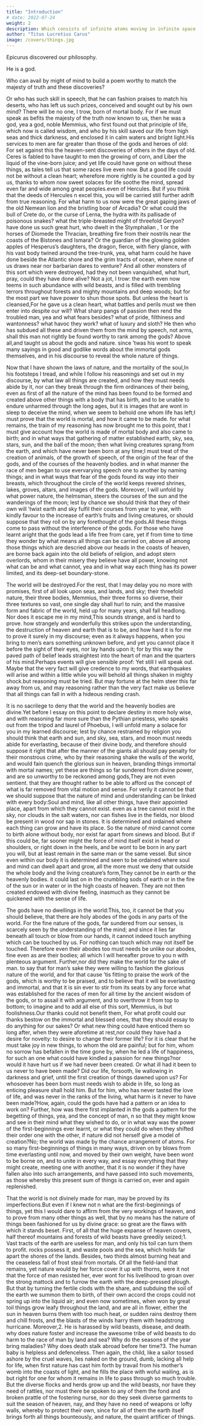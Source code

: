 ```yaml
---
title: "Introduction"
# date: 2022-07-24
weight: 2
description: Which consists of infinite atoms moving in infinite space
author: "Titus Lucretius Carus"
image: /covers/things.jpg
---
```



Epicurus discovered our philosophy. 

He is a god. 

Who can avail by might of mind to build a poem worthy to match the majesty of truth and these discoveries? 

Or who has such skill in speech, that he can fashion praises to match his deserts, who has left us such prizes, conceived and sought out by his own mind? There will be no one, I trow, born of mortal body. For if we must speak as befits the majesty of the truth now known to us, then he was a god, yea a god, noble Memmius, who first found out that principle of life, which now is called wisdom, and who by his skill saved our life from high seas and thick darkness, and enclosed it in calm waters and bright light.His services to men are far greater than those of the gods and heroes of old: For set against this the heaven-sent discoveries of others in the days of old. Ceres is fabled to have taught to men the growing of corn, and Liber the liquid of the vine-born juice; and yet life could have gone on without these things, as tales tell us that some races live even now. But a good life could not be without a clean heart; wherefore more rightly is he counted a god by us, thanks to whom now sweet solaces for life soothe the mind, spread even far and wide among great peoples.even of Hercules. But if you think that the deeds of Hercules
n
 excel this, you will be carried still further adrift from true reasoning. For what harm to us now were the great gaping jaws of the old Nemean lion and the bristling boar of Arcadia? Or what could the bull of Crete do, or the curse of Lerna, the hydra with its pallisade of poisonous snakes? what the triple-breasted might of threefold Geryon? <How could those birds> have done us such great hurt, who dwelt in the Stymphalian <fen>,
1
 or the horses of Diomede the Thracian, breathing fire from their nostrils near the coasts of the Bistones and Ismara? Or the guardian of the glowing golden apples of Hesperus’s daughters, the dragon, fierce, with fiery glance, with his vast body twined around the tree-trunk, yea, what harm could he have done beside the Atlantic shore and the grim tracts of ocean, where none of us draws near nor barbarian dares to venture? And all other monsters of this sort which were destroyed, had they not been vanquished, what hurt, pray, could they have done alive? Not a jot, I trow: the earth even now teems in such abundance with wild beasts, and is filled with trembling terrors throughout forests and mighty mountains and deep woods; but for the most part we have power to shun those spots. But unless the heart is cleansed,For he gave us a clean heart, what battles and perils must we then enter into despite our will? What sharp pangs of passion then rend the troubled man, yea and what fears besides? what of pride, filthiness and wantonness? what havoc they work? what of luxury and sloth? He then who has subdued all these and driven them from the mind by speech, not arms, shall this man not rightly be found worthy to rank among the gods? Above all,and taught us about the gods and nature. since ’twas his wont to speak many sayings in good and godlike words about the immortal gods themselves, and in his discourse to reveal the whole nature of things.

Now that I have shown the laws of nature, and the mortality of the soul,In his footsteps I tread, and while I follow his reasonings and set out in my discourse, by what law all things are created, and how they must needs abide by it, nor can they break through the firm ordinances of their being, even as first of all the nature of the mind has been found to be formed and created above other things with a body that has birth, and to be unable to endure unharmed through the long ages, but it is images that are wont in sleep to deceive the mind, when we seem to behold one whom life has left;I must prove that the world is mortal, and how it came to be made. for what remains, the train of my reasoning has now brought me to this point, that I must give account how the world is made of mortal body and also came to birth; and in what ways that gathering of matter established earth, sky, sea, stars, sun, and the ball of the moon; then what living creatures sprang from the earth, and which have never been born at any time;I must treat of the creation of animals, of the growth of speech, of the origin of the fear of the gods, and of the courses of the heavenly bodies. and in what manner the race of men began to use evervarying speech one to another by naming things; and in what ways that fear of the gods found its way into their breasts, which throughout the circle of the world keeps revered shrines, lakes, groves, altars, and images of the gods. Moreover, I will unfold by what power nature, the helmsman, steers the courses of the sun and the wanderings of the moon; lest by chance we should think that they of their own will ’twixt earth and sky fulfil their courses from year to year, with kindly favour to the increase of earth’s fruits and living creatures, or should suppose that they roll on by any forethought of the gods.All these things come to pass without the interference of the gods. For those who have learnt aright that the gods lead a life free from care, yet if from time to time they wonder by what means all things can be carried on, above all among those things which are descried above our heads in the coasts of heaven, are borne back again into the old beliefs of religion, and adopt stern overlords, whom in their misery they believe have all power, knowing not what can be and what cannot, yea and in what way each thing has its power limited, and its deep-set boundary-stone.

The world will be destroyed.For the rest, that I may delay you no more with promises, first of all look upon seas, and lands, and sky; their threefold nature, their three bodies, Memmius, their three forms so diverse, their three textures so vast, one single day shall hurl to ruin; and the massive form and fabric of the world, held up for many years, shall fall headlong. Nor does it escape me in my mind,This sounds strange, and is hard to prove. how strangely and wonderfully this strikes upon the understanding, the destruction of heaven and earth that is to be, and how hard it is for me to prove it surely in my discourse; even as it always happens, when you bring to men’s ears something unknown before, and yet you cannot place it before the sight of their eyes, nor lay hands upon it; for by this way the paved path of belief leads straightest into the heart of man and the quarters of his mind.Perhaps events will give sensible proof: Yet still I will speak out. Maybe that the very fact will give credence to my words, that earthquakes will arise and within a little while you will behold all things shaken in mighty shock.but reasoning must be tried. But may fortune at the helm steer this far away from us, and may reasoning rather than the very fact make us believe that all things can fall in with a hideous rending crash.

It is no sacrilege to deny that the world and the heavenly bodies are divine.Yet before I essay on this point to declare destiny in more holy wise, and with reasoning far more sure than the Pythian priestess, who speaks out from the tripod and laurel of Phoebus, I will unfold many a solace for you in my learned discourse; lest by chance restrained by religion you should think that earth and sun, and sky, sea, stars, and moon must needs abide for everlasting, because of their divine body, and therefore should suppose it right that after the manner of the giants  all should pay penalty for their monstrous crime, who by their reasoning shake the walls of the world, and would fain quench the glorious sun in heaven, branding things immortal with mortal names; yet these are things so far sundered from divine power, and are so unworthy to be reckoned among gods,They are not even sentient. that they are thought rather to be able to afford us the concept of what is far removed from vital motion and sense. For verily it cannot be that we should suppose that the nature of mind and understanding can be linked with every body:Soul and mind, like all other things, have their appointed place, apart from which they cannot exist. even as a tree cannot exist in the sky, nor clouds in the salt waters, nor can fishes live in the fields, nor blood be present in wood nor sap in stones. It is determined and ordained where each thing can grow and have its place. So the nature of mind cannot come to birth alone without body, nor exist far apart from sinews and blood. But if this could be, far sooner might the force of mind itself exist in head or shoulders, or right down in the heels, and be wont to be born in any part you will, but at least remain in the same man or the same vessel. But since even within our body it is determined and seen to be ordained where soul and mind can dwell apart and grow, all the more must we deny that outside the whole body and the living creature’s form,They cannot be in earth or the heavenly bodies. it could last on in the crumbling sods of earth or in the fire of the sun or in water or in the high coasts of heaven. They are not then created endowed with divine feeling, inasmuch as they cannot be quickened with the sense of life.

The gods have no dwellings in the world:This, too, it cannot be that you should believe, that there are holy abodes of the gods in any parts of the world. For the fine nature of the gods, far sundered from our senses, is scarcely seen by the understanding of the mind; and since it lies far beneath all touch or blow from our hands, it cannot indeed touch anything which can be touched by us. For nothing can touch which may not itself be touched. Therefore even their abodes too must needs be unlike our abodes, fine even as are their bodies; all which I will hereafter prove to you
n
 with plenteous argument. Further,nor did they make the world for the sake of man. to say that for man’s sake they were willing to fashion the glorious nature of the world, and for that cause ’tis fitting to praise the work of the gods, which is worthy to be praised, and to believe that it will be everlasting and immortal, and that it is sin ever to stir from its seats by any force what was established for the races of men for all time by the ancient wisdom of the gods, or to assail it with argument, and to overthrow it from top to bottom; to imagine and to add all else of this sort, Memmius, is but foolishness.Our thanks could not benefit them, For what profit could our thanks bestow on the immortal and blessed ones, that they should essay to do anything for our sakes? Or what new thing could have enticed them so long after, when they were aforetime at rest,nor could they have had a desire for novelty: to desire to change their former life? For it is clear that he must take joy in new things, to whom the old are painful; but for him, whom no sorrow has befallen in the time gone by, when he led a life of happiness, for such an one what could have kindled a passion for new things?nor would it have hurt us if we had never been created. Or what ill had it been to us never to have been made? Did our life, forsooth, lie wallowing in darkness and grief, until the first creation of things dawned upon us? For whosoever has been born must needs wish to abide in life, so long as enticing pleasure shall hold him. But for him, who has never tasted the love of life, and was never in the ranks of the living, what harm is it never to have been made?How, again, could the gods have had a pattern or an idea to work on? Further, how was there first implanted in the gods a pattern for the begetting of things, yea, and the concept of man,
n
 so that they might know and see in their mind what they wished to do, or in what way was the power of the first-beginnings ever learnt, or what they could do when they shifted their order one with the other, if nature did not herself give a model of creation?No; the world was made by the chance arrangement of atoms. For so many first-beginnings of things in many ways, driven on by blows from time everlasting until now, and moved by their own weight, have been wont to be borne on, and to unite in every way, and essay everything that they might create, meeting one with another, that it is no wonder if they have fallen also into such arrangements, and have passed into such movements, as those whereby this present sum of things is carried on, ever and again replenished.

That the world is not divinely made for man, may be proved by its imperfections.But even if I knew not
n
 what are the first-beginnings of things, yet this I would dare to affirm from the very workings of heaven, and to prove from many other things as well, that by no means has the nature of things been fashioned for us by divine grace: so great are the flaws with which it stands beset. First, of all that the huge expanse of heaven covers, half thereof mountains and forests of wild beasts have greedily seized;1. Vast tracts of the earth are useless for man, and only his toil can turn them to profit. rocks possess it, and waste pools and the sea, which holds far apart the shores of the lands. Besides, two thirds almost burning heat and the ceaseless fall of frost steal from mortals. Of all the field-land that remains, yet nature would by her force cover it up with thorns, were it not that the force of man resisted her, ever wont for his livelihood to groan over the strong mattock and to furrow the earth with the deep-pressed plough. But that by turning the fertile clods with the share, and subduing the soil of the earth we summon them to birth, of their own accord the crops could not spring up into the liquid air; and even now sometimes, when won by great toil things grow leafy throughout the land, and are all in flower, either the sun in heaven burns them with too much heat, or sudden rains destroy them and chill frosts, and the blasts of the winds harry them with headstrong hurricane. Moreover,2. He is harassed by wild beasts, disease, and death. why does nature foster and increase the awesome tribe of wild beasts to do harm to the race of man by land and sea? Why do the seasons of the year bring maladies? Why does death stalk abroad before her time?3. The human baby is helpless and defenceless. Then again, the child, like a sailor tossed ashore by the cruel waves, lies naked on the ground, dumb, lacking all help for life, when first nature has cast him forth by travail from his mother’s womb into the coasts of light, and he fills the place with woful wailing, as is but right for one for whom it remains in life to pass through so much trouble. But the diverse flocks and herds grow up and the wild beasts, nor have they need of rattles, nor must there be spoken to any of them the fond and broken prattle of the fostering nurse, nor do they seek diverse garments to suit the season of heaven, nay, and they have no need of weapons or lofty walls, whereby to protect their own, since for all of them the earth itself brings forth all things bounteously, and nature, the quaint artificer of things.
